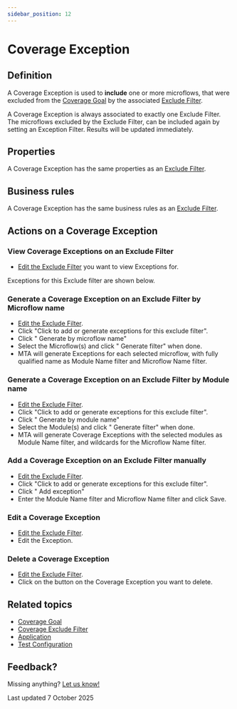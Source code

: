 ```yaml
---
sidebar_position: 12
---
```


# Coverage Exception 

## Definition

A Coverage Exception is used to **include** one or more microflows, that were excluded from the [Coverage Goal](coverage-goal) by the associated [Exclude Filter](coverage-exclude-filter).

A Coverage Exception is always associated to exactly one Exclude Filter. The microflows excluded by the Exclude Filter, can be included again by setting an Exception Filter. Results will be updated immediately. 


## Properties

A Coverage Exception has the same properties as an [Exclude Filter](coverage-exclude-filter#properties).


## Business rules

A Coverage Exception has the same business rules as an [Exclude Filter](coverage-exclude-filter#business-rules).


## Actions on a Coverage Exception

### View Coverage Exceptions on an Exclude Filter
- [Edit the Exclude Filter](coverage-exclude-filter#edit-an-exclude-filter) you want to view Exceptions for.

Exceptions for this Exclude filter are shown below.

### Generate a Coverage Exception on an Exclude Filter by Microflow name
- [Edit the Exclude Filter](coverage-exclude-filter#edit-an-exclude-filter).
- Click "Click to add or generate exceptions for this exclude filter".
- Click "<i class="fal fa-play-circle"></i> Generate by microflow name"
- Select the Microflow(s) and click "<i class="fal fa-wand-magic-sparkles"></i> Generate filter" when done.
- MTA will generate Exceptions for each selected microflow, with fully qualified name as Module Name filter and Microflow Name filter.

### Generate a Coverage Exception on an Exclude Filter by Module name
- [Edit the Exclude Filter](coverage-exclude-filter#edit-an-exclude-filter).
- Click "Click to add or generate exceptions for this exclude filter".
- Click "<i class="fal fa-cube"></i> Generate by module name"
- Select the Module(s) and click "<i class="fal fa-wand-magic-sparkles"></i> Generate filter" when done.
- MTA will generate Coverage Exceptions with the selected modules as Module Name filter, and wildcards for the Microflow Name filter.

### Add a Coverage Exception on an Exclude Filter manually
- [Edit the Exclude Filter](coverage-exclude-filter#edit-an-exclude-filter).
- Click "Click to add or generate exceptions for this exclude filter".
- Click "<i class="fal fa-plus-circle"></i> Add exception"
- Enter the Module Name filter and Microflow Name filter and click Save.

### Edit a Coverage Exception 
- [Edit the Exclude Filter](coverage-exclude-filter#edit-an-exclude-filter).
- Edit the Exception.

### Delete a Coverage Exception 
- [Edit the Exclude Filter](coverage-exclude-filter#edit-an-exclude-filter).
- Click on the <i class="fa fa-trash-alt"></i> button on the Coverage Exception you want to delete.

## Related topics
- [Coverage Goal](coverage-goal)
- [Coverage Exclude Filter](coverage-exclude-filter)
- [Application](application)
- [Test Configuration](test-configuration)


## Feedback?
Missing anything? [Let us know!](mailto:support@menditect.com)

Last updated 7 October 2025